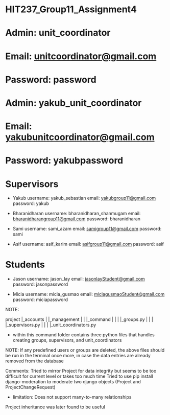 # HIT237_Group11_Assignment4

# Admin:  unit_coordinator
# Email: unitcoordinator@gmail.com
# Password: password

# Admin: yakub_unit_coordinator
# Email: yakubunitcoordinator@gmail.com
# Password: yakubpassword

# Supervisors
- Yakub
username: yakub_sebastian
email: yakubgroup11@gmail.com
password: yakub

- Bharanidharan
username: bharanidharan_shanmugam
email: bharanidharangroup11@gmail.com
password: bharanidharan

- Sami
username: sami_azam
email: samigroup11@gmail.com
password: sami

- Asif
username: asif_karim
email: asifgroup11@gmail.com
password: asif


# Students
- Jason
username: jason_lay
email: jasonlayStudent@gmail.com
password: jasonpassword

- Micia
username: micia_gusmao
email: miciagusmaoStudent@gmail.com
password: miciapassword

NOTE: 

project
|_accounts
|    |_management
|    |    |_command
|    |    |    |_groups.py
|    |    |    |_supervisors.py
|    |    |    |_unit_coordinators.py

- within this command folder contains three python files that handles creating groups, supervisors, and unit_coordinators


NOTE: If any predefined users or groups are deleted, the above files should be run in the terminal once more, in case the data entries are already removed from the database


Comments:
Tried to mirror Project for data integrity but seems to be too difficult for current level or takes too much time
Tried to use pip install django-moderation to moderate two django objects (Project and ProjectChangeRequest)
- limitation: Does not support many-to-many relationships

Project inheritance was later found to be useful
